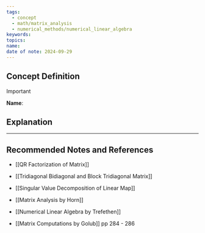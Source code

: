 ```yaml
---
tags:
  - concept
  - math/matrix_analysis
  - numerical_methods/numerical_linear_algebra
keywords: 
topics: 
name: 
date of note: 2024-09-29
---
```


## Concept Definition

>[!important]
>**Name**: 



## Explanation





-----------
##  Recommended Notes and References


- [[QR Factorization of Matrix]]
- [[Tridiagonal Bidiagonal and Block Tridiagonal Matrix]]
- [[Singular Value Decomposition of Linear Map]]


- [[Matrix Analysis by Horn]] 
- [[Numerical Linear Algebra by Trefethen]] 
- [[Matrix Computations by Golub]] pp 284 - 286